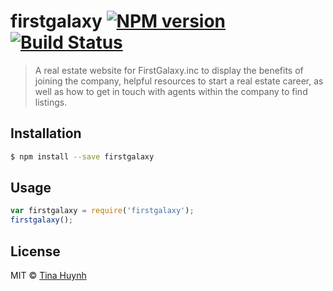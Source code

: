 # firstgalaxy [![NPM version](https://badge.fury.io/js/firstgalaxy.svg)](https://npmjs.org/package/firstgalaxy) [![Build Status](https://travis-ci.org/tmchuynh/firstgalaxy.svg?branch=master)](https://travis-ci.org/tmchuynh/firstgalaxy)

> A real estate website for FirstGalaxy.inc to display the benefits of joining the company, helpful resources to start a real estate career, as well as how to get in touch with agents within the company to find listings.

## Installation

```sh
$ npm install --save firstgalaxy
```

## Usage

```js
var firstgalaxy = require('firstgalaxy');
firstgalaxy();
```

## License

MIT © [Tina Huynh](https://github.com/tmchuynh)
